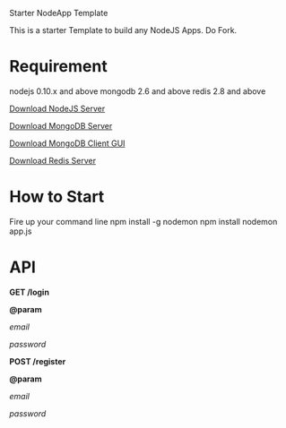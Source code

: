 Starter NodeApp Template

This is a starter Template to build any NodeJS Apps. 
Do Fork.

Requirement
====

nodejs 0.10.x and above
mongodb 2.6 and above
redis 2.8 and above

[Download NodeJS Server](http://nodejs.org/)

[Download MongoDB Server](http://www.mongodb.org/)

[Download MongoDB Client GUI](http://robomongo.org/)

[Download Redis Server](http://redis.io/)


How to Start
=============

Fire up your command line
npm install -g nodemon
npm install
nodemon app.js


API
====

__GET /login__

__@param__

_email_

_password_

__POST /register__

__@param__

_email_

_password_